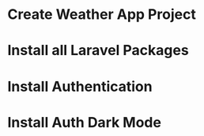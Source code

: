 # Create Weather App Project
# Install all Laravel Packages
# Install Authentication 
# Install Auth Dark Mode

